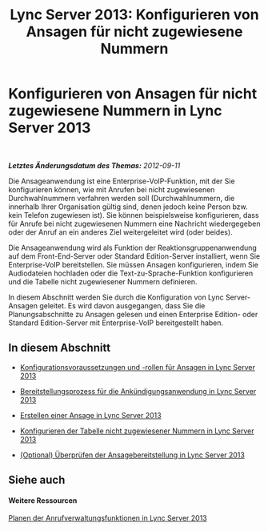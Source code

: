 ﻿---
title: 'Lync Server 2013: Konfigurieren von Ansagen für nicht zugewiesene Nummern'
TOCTitle: Konfigurieren von Ansagen für nicht zugewiesene Nummern
ms:assetid: 45633dd3-78de-4934-867e-33969fc25368
ms:mtpsurl: https://technet.microsoft.com/de-de/library/Gg425944(v=OCS.15)
ms:contentKeyID: 49293859
ms.date: 05/19/2016
mtps_version: v=OCS.15
ms.translationtype: HT
---

# Konfigurieren von Ansagen für nicht zugewiesene Nummern in Lync Server 2013

 

_**Letztes Änderungsdatum des Themas:** 2012-09-11_

Die Ansageanwendung ist eine Enterprise-VoIP-Funktion, mit der Sie konfigurieren können, wie mit Anrufen bei nicht zugewiesenen Durchwahlnummern verfahren werden soll (Durchwahlnummern, die innerhalb Ihrer Organisation gültig sind, denen jedoch keine Person bzw. kein Telefon zugewiesen ist). Sie können beispielsweise konfigurieren, dass für Anrufe bei nicht zugewiesenen Nummern eine Nachricht wiedergegeben oder der Anruf an ein anderes Ziel weitergeleitet wird (oder beides).

Die Ansageanwendung wird als Funktion der Reaktionsgruppenanwendung auf dem Front-End-Server oder Standard Edition-Server installiert, wenn Sie Enterprise-VoIP bereitstellen. Sie müssen Ansagen konfigurieren, indem Sie Audiodateien hochladen oder die Text-zu-Sprache-Funktion konfigurieren und die Tabelle nicht zugewiesener Nummern definieren.

In diesem Abschnitt werden Sie durch die Konfiguration von Lync Server-Ansagen geleitet. Es wird davon ausgegangen, dass Sie die Planungsabschnitte zu Ansagen gelesen und einen Enterprise Edition- oder Standard Edition-Server mit Enterprise-VoIP bereitgestellt haben.

## In diesem Abschnitt

  - [Konfigurationsvoraussetzungen und -rollen für Ansagen in Lync Server 2013](lync-server-2013-announcement-configuration-prerequisites-and-roles.md)

  - [Bereitstellungsprozess für die Ankündigungsanwendung in Lync Server 2013](lync-server-2013-deployment-process-for-the-announcement-application.md)

  - [Erstellen einer Ansage in Lync Server 2013](lync-server-2013-create-an-announcement.md)

  - [Konfigurieren der Tabelle nicht zugewiesener Nummern in Lync Server 2013](lync-server-2013-configure-the-unassigned-number-table.md)

  - [(Optional) Überprüfen der Ansagebereitstellung in Lync Server 2013](lync-server-2013-optional-verify-announcement-deployment.md)

## Siehe auch

#### Weitere Ressourcen

[Planen der Anrufverwaltungsfunktionen in Lync Server 2013](lync-server-2013-planning-for-call-management-features.md)

